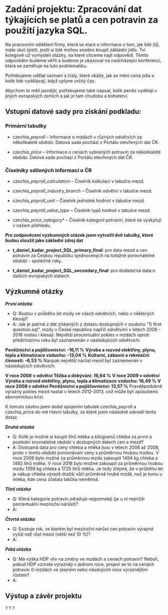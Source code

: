 # Zadání projektu: Zpracování dat týkajících se platů a cen potravin za použití jazyka SQL.
Na pracovním oddělení firmy, která se stará o informace o tom, jak lidé žijí, máte úkol zjistit, jestli si lidé mohou snadno koupit základní jídlo. Tví kolegové už vymysleli otázky, na které chceme najít odpovědi. Těmto odpovědím budeme věřit a budeme je ukazovat na nadcházející konferenci, která se zaměřuje na tuto problematiku.

Potřebujeme udělat seznam s čísly, které ukáže, jak se mění cena jídla a kolik lidé vydělávají, když uplyne určitý čas.

Abychom to měli jasnější, potřebujeme také napsat, kolik peněz vydělají v jiných evropských zemích a jak je tam chudoba a bohatství.

## Vstupní datové sady pro získání podkladu:
### Primární tabulky
- *czechia_payroll* – Informace o mzdách v různých odvětvích za několikaleté období. Datová sada pochází z Portálu otevřených dat ČR.

- *czechia_price* – Informace o cenách vybraných potravin za několikaleté období. Datová sada pochází z Portálu otevřených dat ČR.

### Číselníky sdílených informací o ČR
- *czechia_payroll_calculation* – Číselník kalkulací v tabulce mezd.

- *czechia_payroll_industry_branch* – Číselník odvětví v tabulce mezd.

- *czechia_payroll_unit* – Číselník jednotek hodnot v tabulce mezd.

- *czechia_payroll_value_type* – Číselník typů hodnot v tabulce mezd.

- *czechia_price_category** – Číselník kategorií potravin, které se vyskytují v našem přehledu.



 **Pro zodpovězení výzkumných otázek jsem vytvořil dvě tabulky, které budou sloužit jako základní zdroj dat**
- **t_daniel_kadar_project_SQL_primary_final**: pro data mezd a cen potravin za Českou republiku sjednocených na totožné porovnatelné období – společné roky.

-  **t_daniel_kadar_project_SQL_secondary_final**: pro dodatečná data o dalších evropských státech

## Výzkumné otázky
***První otázka***
- Q: Rostou v průběhu let mzdy ve všech odvětvích, nebo v některých klesají?
- A: Jak je patrné z dat získaných z dotazu dostupných v souboru "1) first question.sql", mzdy v České republice napříč odvětvími v letech 2006 - 2018 rostou i klesají. Největší procentuální pokles v mzdách oproti předchozímu roku byl zaznamenán v následujících odvětvích:

**Peněžnictví a pojišťovnictví: -16,11 %**
**Výroba a rozvod elektřiny, plynu, tepla a klimatizace vzduchu: -13,04 %**
**Kulturní, zábavní a rekreační činnosti: -6,53 %**
Naopak největší nárůst mezd byl zaznamenán v následujících odvětvích:

**V roce 2008 v odvětví Těžba a dobývání: 16,64 %**
**V roce 2009 v odvětví Výroba a rozvod elektřiny, plynu, tepla a klimatizace vzduchu: 16,49 %**
**V roce 2008 v odvětví Peněžnictví a pojišťovnictví: 13,57 %**
Pravděpodobně výrazný pokles mezd nastal v letech 2012-2013, což může být způsobeno ekonomickou krizí.

K tomuto závěru jsem došel spojením tabulek czechia_payroll a czechia_price do mé hlavní tabulky, ze které jsem následně odvodil tento dotaz.


***Druhá otázka***
- Q: Kolik je možné si koupit litrů mléka a kilogramů chleba za první a poslední srovnatelné období v dostupných datech cen a mezd?
- A: Dostupná data pro ceny chleba a mléka jsou v letech 2006 až 2008, proto v tomto období porovnávam ceny s průměrnou hrubou mzdou. V roce 2006 bylo možné za průměrnou mzdu zakoupit 1494 kg chleba a 1492 litrů mléka. V roce 2018 bylo možné zakoupit za průměrnou            hrubou mzdu 1359 kg chleba a 1725 litrů mléka. Je tedy zřejmé, že v průběhu let je nákup chleba výrazě dražší vůči průměrně hrubé mzdě, než je tomu u mléka, kde cena zůstala takčka neměnná. 

***Třetí otázka***
- Q: Která kategorie potravin zdražuje nejpomaleji (je u ní nejnižší percentuální meziroční nárůst)?
- A:

***Čtvrtá otázka***
- Q: Existuje rok, ve kterém byl meziroční nárůst cen potravin výrazně vyšší než růst mezd (větší než 10 %)?
- A: 

***Pátá otázka***
- Q: Má výška HDP vliv na změny ve mzdách a cenách potravin? Neboli, pokud HDP vzroste výrazněji v jednom roce, projeví se to na cenách potravin či mzdách ve stejném nebo násdujícím roce výraznějším růstem? 
- A: 


## Výstup a závěr projektu
?
?
?

